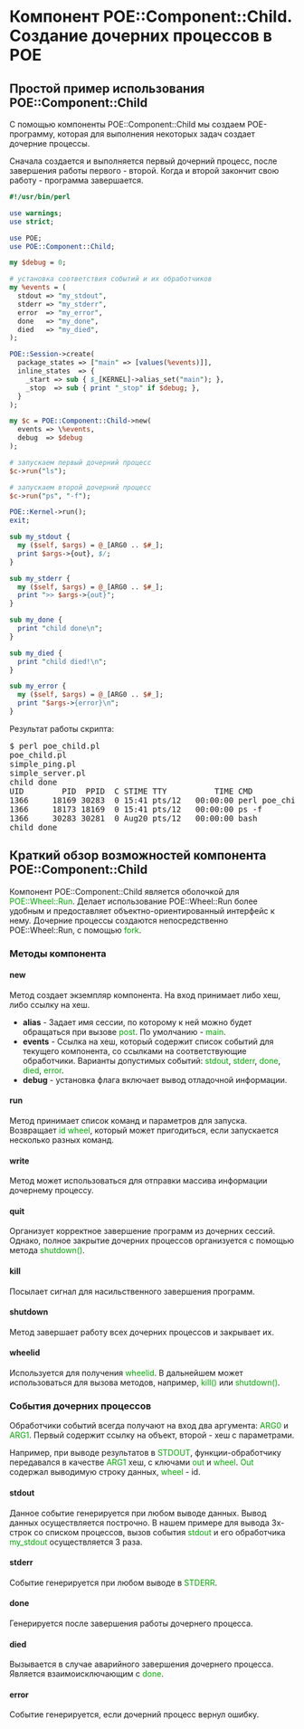 ﻿# Компонент POE::Component::Child. Создание дочерних процессов в POE

## Простой пример использования POE::Component::Child

С помощью компоненты POE::Component::Child мы создаем POE-программу, которая для выполнения некоторых задач создает дочерние процессы.

Сначала создается и выполняется первый дочерний процесс, после завершения работы первого - второй. Когда и второй закончит свою работу - программа завершается.


```perl
#!/usr/bin/perl

use warnings;
use strict;

use POE;
use POE::Component::Child;

my $debug = 0;

# установка соответствия событий и их обработчиков
my %events = (
  stdout => "my_stdout",
  stderr => "my_stderr",
  error  => "my_error",
  done   => "my_done",
  died   => "my_died",
);

POE::Session->create(
  package_states => ["main" => [values(%events)]],
  inline_states  => {
    _start => sub { $_[KERNEL]->alias_set("main"); },
    _stop  => sub { print "_stop" if $debug; },
  }
);

my $c = POE::Component::Child->new(
  events => \%events,
  debug  => $debug
);

# запускаем первый дочерний процесс
$c->run("ls");

# запускаем второй дочерний процесс
$c->run("ps", "-f");

POE::Kernel->run();
exit;

sub my_stdout {
  my ($self, $args) = @_[ARG0 .. $#_];
  print $args->{out}, $/;
}

sub my_stderr {
  my ($self, $args) = @_[ARG0 .. $#_];
  print ">> $args->{out}";
}

sub my_done {
  print "child done\n";
}

sub my_died {
  print "child died!\n";
}

sub my_error {
  my ($self, $args) = @_[ARG0 .. $#_];
  print "$args->{error}\n";
}
```

Результат работы скрипта:
<pre>$ perl poe_child.pl
poe_child.pl
simple_ping.pl
simple_server.pl
child done
UID        PID  PPID  C STIME TTY          TIME CMD
1366     18169 30283  0 15:41 pts/12   00:00:00 perl poe_child.pl
1366     18173 18169  0 15:41 pts/12   00:00:00 ps -f
1366     30283 30281  0 Aug20 pts/12   00:00:00 bash
child done
</pre>


## Краткий обзор возможностей компонента POE::Component::Child

Компонент POE::Component::Child является оболочкой для <font color="#00aa00">POE::Wheel::Run</font>. Делает использование POE::Wheel::Run более удобным и предоставляет объектно-ориентированный интерфейс к нему. Дочерние процессы создаются непосредственно POE::Wheel::Run, с помощью <font color="#00aa00">fork</font>.

### Методы компонента

#### new

Метод создает экземпляр компонента. На вход принимает либо хеш, либо ссылку на хеш.
<ul>
 	<li><b>alias</b> - Задает имя сессии, по которому к ней можно будет обращаться при вызове <font color="#00aa00">post</font>. По умолчанию - <font color="#00aa00">main</font>.</li>
 	<li><b>events</b> - Ссылка на хеш, который содержит список событий для текущего компонента, со ссылками на соответствующие обработчики. Варианты допустимых событий: <font color="#00aa00">stdout</font>, <font color="#00aa00">stderr</font>, <font color="#00aa00">done</font>, <font color="#00aa00">died</font>, <font color="#00aa00">error</font>.</li>
 	<li><b>debug</b> - установка флага включает вывод отладочной информации.</li>
</ul>

#### run

Метод принимает список команд и параметров для запуска. Возвращает <font color="#00aa00">id wheel</font>, который может пригодиться, если запускается несколько разных команд.

#### write

Метод может использоваться для отправки массива информации дочернему процессу.

#### quit

Организует корректное завершение программ из дочерних сессий. Однако, полное закрытие дочерних процессов организуется с помощью метода <font color="#00aa00">shutdown()</font>.

#### kill

Посылает сигнал для насильственного завершения программ.

#### shutdown

Метод завершает работу всех дочерних процессов и закрывает их.

#### wheelid

Используется для получения <font color="#00aa00">wheelid</font>. В дальнейшем может использоваться для вызова методов, например, <font color="#00aa00">kill()</font> или <font color="#00aa00">shutdown()</font>.

### События дочерних процессов

Обработчики событий всегда получают на вход два аргумента: <font color="#00aa00">ARG0</font> и <font color="#00aa00">ARG1</font>. Первый содержит ссылку на объект, второй - хеш с параметрами.

Например, при выводе результатов в <font color="#00aa00">STDOUT</font>, функции-обработчику передавался в качестве <font color="#00aa00">ARG1</font> хеш, с ключами <font color="#00aa00">out</font> и <font color="#00aa00">wheel</font>. <font color="#00aa00">Out</font> содержал выводимую строку данных, <font color="#00aa00">wheel</font> - id.

#### stdout

Данное событие генерируется при любом выводе данных. Вывод данных осуществляется построчно. В нашем примере для вывода 3х-строк со списком процессов, вызов события <font color="#00aa00">stdout</font> и его обработчика <font color="#00aa00">my_stdout</font> осуществляется 3 раза.

#### stderr

Событие генерируется при любом выводе в <font color="#00aa00">STDERR</font>.

#### done

Генерируется после завершения работы дочернего процесса.

#### died

Вызывается в случае аварийного завершения дочернего процесса. Является взаимоисключающим с <font color="#00aa00">done</font>.

#### error

Событие генерируется, если дочерний процесс вернул ошибку.


